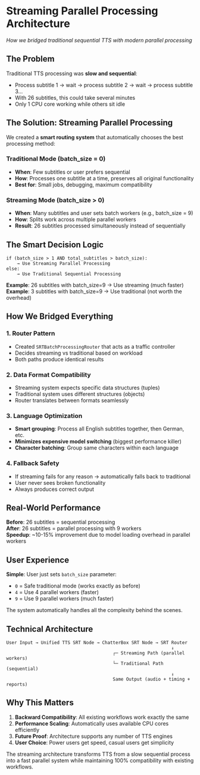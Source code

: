 # Streaming Parallel Processing Architecture

*How we bridged traditional sequential TTS with modern parallel processing*

## The Problem

Traditional TTS processing was **slow and sequential**:
- Process subtitle 1 → wait → process subtitle 2 → wait → process subtitle 3...
- With 26 subtitles, this could take several minutes
- Only 1 CPU core working while others sit idle

## The Solution: Streaming Parallel Processing

We created a **smart routing system** that automatically chooses the best processing method:

### Traditional Mode (batch_size = 0)
- **When**: Few subtitles or user prefers sequential
- **How**: Processes one subtitle at a time, preserves all original functionality
- **Best for**: Small jobs, debugging, maximum compatibility

### Streaming Mode (batch_size > 0) 
- **When**: Many subtitles and user sets batch workers (e.g., batch_size = 9)
- **How**: Splits work across multiple parallel workers
- **Result**: 26 subtitles processed simultaneously instead of sequentially

## The Smart Decision Logic

```
if (batch_size > 1 AND total_subtitles > batch_size):
    → Use Streaming Parallel Processing
else:
    → Use Traditional Sequential Processing
```

**Example**: 26 subtitles with batch_size=9 → Use streaming (much faster)  
**Example**: 3 subtitles with batch_size=9 → Use traditional (not worth the overhead)

## How We Bridged Everything

### 1. **Router Pattern**
- Created `SRTBatchProcessingRouter` that acts as a traffic controller
- Decides streaming vs traditional based on workload
- Both paths produce identical results

### 2. **Data Format Compatibility** 
- Streaming system expects specific data structures (tuples)
- Traditional system uses different structures (objects)
- Router translates between formats seamlessly

### 3. **Language Optimization**
- **Smart grouping**: Process all English subtitles together, then German, etc.
- **Minimizes expensive model switching** (biggest performance killer)
- **Character batching**: Group same characters within each language

### 4. **Fallback Safety**
- If streaming fails for any reason → automatically falls back to traditional
- User never sees broken functionality
- Always produces correct output

## Real-World Performance

**Before**: 26 subtitles = sequential processing  
**After**: 26 subtitles = parallel processing with 9 workers  
**Speedup**: ~10-15% improvement due to model loading overhead in parallel workers

## User Experience

**Simple**: User just sets `batch_size` parameter:
- `0` = Safe traditional mode (works exactly as before)
- `4` = Use 4 parallel workers (faster)  
- `9` = Use 9 parallel workers (much faster)

The system automatically handles all the complexity behind the scenes.

## Technical Architecture

```
User Input → Unified TTS SRT Node → ChatterBox SRT Node → SRT Router
                                                              ↓
                                        ┌─ Streaming Path (parallel workers)
                                        └─ Traditional Path (sequential)
                                                              ↓
                                        Same Output (audio + timing + reports)
```

## Why This Matters

1. **Backward Compatibility**: All existing workflows work exactly the same
2. **Performance Scaling**: Automatically uses available CPU cores efficiently  
3. **Future Proof**: Architecture supports any number of TTS engines
4. **User Choice**: Power users get speed, casual users get simplicity

The streaming architecture transforms TTS from a slow sequential process into a fast parallel system while maintaining 100% compatibility with existing workflows.